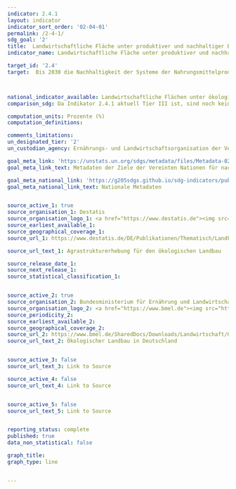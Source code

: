 ```yaml
---
indicator: 2.4.1
layout: indicator
indicator_sort_order: '02-04-01'
permalink: /2-4-1/
sdg_goal: '2'
title:  Landwirtschaftliche Fläche unter produktiver und nachhaltiger Bewirtschaftung
indicator_name: Landwirtschaftliche Fläche unter produktiver und nachhaltiger Bewirtschaftung

target_id: '2.4'
target:  Bis 2030 die Nachhaltigkeit der Systeme der Nahrungsmittelproduktion sicherstellen und resiliente landwirtschaftliche Methoden anwenden, die die Produktivität und den Ertrag steigern, zur Erhaltung der Ökosysteme beitragen, die Anpassungsfähigkeit an Klimaänderungen, extreme Wetterereignisse, Dürren, Überschwemmungen und  andere Katastrophen erhöhen und die Flächen- und Bodenqualität schrittweise verbessern



national_indicator_available: Landwirtschaftliche Flächen unter ökologischer Bewirtschaftung <br> Ökoanbaufläche an der gesamten Agrarfläche
comparison_sdg: Da Indikator 2.4.1 aktuell Tier III ist, sind noch keine Metadaten auf internationaler Ebene verfügbar.

computation_units: Prozente (%)
computation_definitions:

comments_limitations:
un_designated_tier: '2'
un_custodian_agency: Ernährungs- und Landwirtschaftsorganisation der Vereinten Nationen (FAO)

goal_meta_link: 'https://unstats.un.org/sdgs/metadata/files/Metadata-02-04-01.pdf'
goal_meta_link_text: Metadaten der Ziele der Vereinten Nationen für nachhaltige Entwicklung

goal_meta_national_link: 'https://g205sdgs.github.io/sdg-indicators/public/2.4.1.pdf'
goal_meta_national_link_text: Nationale Metadaten


source_active_1: true
source_organisation_1: Destatis
source_organisation_logo_1: <a href="https://www.destatis.de"><img src="https://www.destatis.de/SiteGlobals/StyleBundles/Bilder/logoDestatis.png?__blob=normal&v=23" alt="Logo Destatis" /></a>
source_earliest_available_1:
source_geographical_coverage_1:
source_url_1: https://www.destatis.de/DE/Publikationen/Thematisch/LandForstwirtschaft/Betriebe/OekologischerLandbau.html

source_url_text_1: Agrastrukturerhebung für den ökologischen Landbau

source_release_date_1:
source_next_release_1:
source_statistical_classification_1:


source_active_2: true
source_organisation_2: Bundesministerium für Ernährung und Landwirtschaft
source_organisation_logo_2: <a href="https://www.bmel.de"><img src="https://www.bmel.de/SiteGlobals/Frontend/Images/logo.svg?__blob=normal&v=2" alt="Logo BMEL" /></a>
source_periodicity_2:
source_earliest_available_2:
source_geographical_coverage_2:
source_url_2: https://www.bmel.de/SharedDocs/Downloads/Landwirtschaft/OekologischerLandbau/OekolandbauInDeutschlandTabelle2.pdf;jsessionid=4FD56F94F9E68C9C140A6F3D9720B1FC.1_cid296?__blob=publicationFile
source_url_text_2: Ökologischer Landbau in Deutschland


source_active_3: false
source_url_text_3: Link to Source

source_active_4: false
source_url_text_4: Link to Source


source_active_5: false
source_url_text_5: Link to Source


reporting_status: complete
published: true
data_non_statistical: false

graph_title:
graph_type: line


---
```

